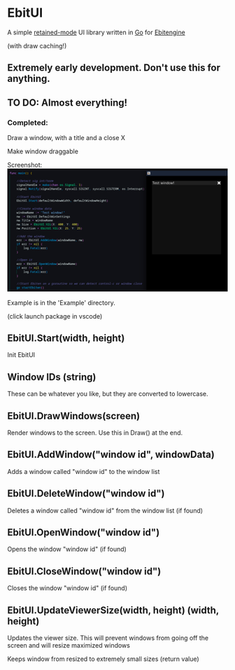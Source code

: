 # EbitUI
A simple [retained-mode](https://en.wikipedia.org/wiki/Retained_mode) UI library written in [Go](https://go.dev/) for [Ebitengine](https://ebitengine.org/)

(with draw caching!)

## Extremely early development. Don't use this for anything.

## TO DO: Almost everything!
### Completed:
Draw a window, with a title and a close X

Make window draggable

Screenshot:
![Screenshot of some basic code and a basic window](Example/example.png)

Example is in the 'Example' directory.

(click launch package in vscode)

## EbitUI.Start(width, height)
Init EbitUI

## Window IDs (string)
These can be whatever you like, but they are converted to lowercase.

## EbitUI.DrawWindows(screen)
Render windows to the screen. Use this in Draw() at the end.

## EbitUI.AddWindow("window id", windowData)
Adds a window called "window id" to the window list

## EbitUI.DeleteWindow("window id")
Deletes a window called "window id" from the window list (if found)

## EbitUI.OpenWindow("window id")
Opens the window "window id" (if found)

## EbitUI.CloseWindow("window id")
Closes the window "window id" (if found)

## EbitUI.UpdateViewerSize(width, height) (width, height)
Updates the viewer size. This will prevent windows from going off the screen and will resize maximized windows

Keeps window from resized to extremely small sizes (return value)
